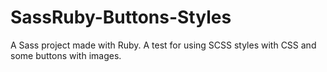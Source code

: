 # SassRuby-Buttons-Styles
A Sass project made with Ruby. A test for using SCSS styles with CSS and some buttons with images.
